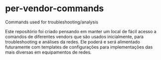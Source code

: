# per-vendor-commands
Commands used for troubleshooting/analysis


Este repositório foi criado pensando em manter um local de fácil acesso a comandos de diferentes vendors que são usados inicialmente, para troubleshooting e análises da redes. Ele poderá e será alimentado futuramente com templates de configurações para implementações das mais diversas em equipamentos de redes. 
